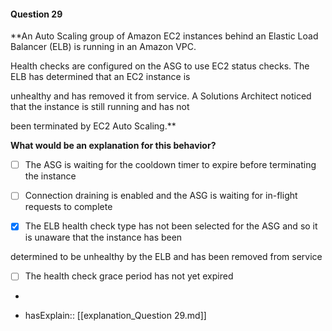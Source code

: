 #### Question  29

**An Auto Scaling group of Amazon EC2 instances behind an Elastic Load Balancer (ELB) is running in an Amazon VPC.

Health checks are configured on the ASG to use EC2 status checks. The ELB has determined that an EC2 instance is

unhealthy and has removed it from service. A Solutions Architect noticed that the instance is still running and has not

been terminated by EC2 Auto Scaling.**

**What would be an explanation for this behavior?**

- [ ] The ASG is waiting for the cooldown timer to expire before terminating the instance

- [ ] Connection draining is enabled and the ASG is waiting for in-flight requests to complete

- [x] The ELB health check type has not been selected for the ASG and so it is unaware that the instance has been

determined to be unhealthy by the ELB and has been removed from service

- [ ] The health check grace period has not yet expired

*

- hasExplain:: [[explanation_Question  29.md]]
